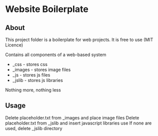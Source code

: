 ﻿
# Website Boilerplate
About 
-------
This project folder is a boilerplate for web projects. 
It is free to use (MIT Licence)

Contains all components of a web-based system

* _css - 	stores css
* _images - 	stores image files
* _js - 	stores js files
* _jslib -	stores js libraries


Nothing more, nothing less

## Usage
Delete placeholder.txt from _images and place image files
Delete placeholder.txt from _jslib and insert javascript libraries use
If none are used, delete _jslib directory 
